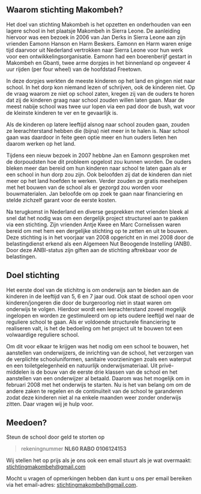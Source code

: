 ## Waarom stichting Makombeh? 
Het doel van stichting Makombeh is het opzetten en onderhouden van een lagere school in het plaatsje Makombeh in Sierra Leone. De aanleiding hiervoor was een bezoek in 2006 van Jan Derks in Sierra Leone aan zijn vrienden Eamonn Hanson en Harm Beskers. Eamonn en Harm waren enige tijd daarvoor uit Nederland vertrokken naar Sierra Leone voor hun werk voor een ontwikkelingsorganisatie. Eamonn had een boerenberijf gestart in Makombeh en Gbanti, twee arme dorpjes in het binnenland op ongeveer 4 uur rijden (per four wheel) van de hoofdstad Freetown.
In deze dorpjes werkten de meeste kinderen op het land en gingen niet naar school. In het dorp kon niemand lezen of schrijven, ook de kinderen niet. Op de vraag waarom ze niet op school zaten, kregen zij van de ouders te horen dat zij de kinderen graag naar school zouden willen laten gaan. Maar de meest nabije school was twee uur lopen via een pad door de bush, wat voor de kleinste kinderen te ver en te gevaarlijk is. 
Als de kinderen op latere leeftijd alsnog naar school zouden gaan, zouden ze leerachterstand hebben die (bijna) niet meer in te halen is. Naar school gaan was daardoor in feite geen optie meer en hun ouders lieten hen daarom werken op het land.
Tijdens een nieuw bezoek in 2007 hebbne Jan en Eamonn gesproken met de dorpoudsten hoe dit probleem opgelost zou kunnen worden. De ouders bleken meer dan bereid om hun kinderen naar school te laten gaan als er een school in hun dorp zou zijn. Ook beloofden zij dat de kinderen dan niet meer op het land hoefden te werken. Verder zouden ze gratis meehelpen met het bouwen van de school als er gezorgd zou worden voor bouwmaterialen. Jan beloofde om op zoek te gaan naar financiering en stelde zichzelf garant voor de eerste kosten.
Na terugkomst in Nederland en diverse gesprekken met vrienden bleek al snel dat het nodig was om een dergelijk project structureel aan te pakken via een stichting. Zijn vrienden Antje Kwee en Marc Cornelissen waren bereid om met hem een dergelijke stichting op te zetten en uit te bouwen. Deze stichting is in het voorjaar van 2008 opgericht en in mei 2008 door de belastingdienst erkend als een Algemeen Nut Beoogende Instelling (ANBI). Door deze ANBI-status zijn giften aan de stichting aftrekbaar voor de belastingen.## Doel stichting
Het eerste doel van de stichitng is om onderwijs aan te bieden aan de kinderen in de leeftijd van 5, 6 en 7 jaar oud. Ook staat de school open voor kinderen/jongeren die door de burgeroorlog niet in staat waren om onderwijs te volgen. Hierdoor wordt een leerachterstand zoveel mogelijk ingelopen en worden ze gestimuleerd om op iets oudere leeftijd wel naar de reguliere school te gaan. Als er voldoende structurele financiering te realiseren valt, is het de bedoeling om het project uit te bouwen tot een volwaardige reguliere school.
Om dit voor elkaar te krijgen was het nodig om een school te bouwen, het aanstellen van onderwijzers, de inrichting van de school, het verzorgen van de verplichte schooluniformen, sanitaire voorzieningen zoals een waterput en een toiletgelegenheid en natuurlijk onderwijsmateriaal. Uit privé-middelen is de bouw van de eerste drie klassen van de school en het aanstellen van een onderwijzer al betaald. Daarom was het mogelijk om in februari 2008 met het onderwijs te starten. Nu is het van belang om om de andere zaken te regelen en de continuïteit van de school te garanderen zodat deze kinderen niet al na enkele maanden weer zonder onderwijs zitten.  Daar vragen wij je hulp voor.## Meedoen?
Steun de school door geld te storten op 
> rekeningnummer  **NL60 RABO 0106124153**
    Wij stellen het op prijs als je ons ook een email stuurt als je wat overmaakt: stichtingmakombeh@gmail.com
Mocht u vragen of opmerkingen hebben dan kunt u ons per email bereiken via het email-adres: stichtingmakombeh@gmail.com. 